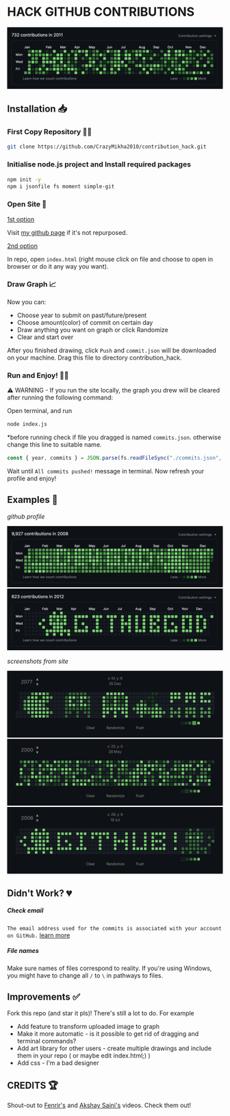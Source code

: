 # HACK GITHUB CONTRIBUTIONS 

<img src="images/Screenshot 2025-08-02 at 23.54.57.png"/>

## Installation 📥

### First Copy Repository 🧑‍💻

```bash
git clone https://github.com/CrazyMikha2010/contribution_hack.git
```

### Initialise node.js project and Install required packages

```bash
npm init -y
npm i jsonfile fs moment simple-git
```

### Open Site 🛜

<ins>1st option</ins>

Visit [my github page](https://crazymikha2010.github.io) if it's not repurposed.

<ins>2nd option</ins>

In repo, open `index.html` (right mouse click on file and choose to open in browser or do it any way you want).

### Draw Graph 📈

Now you can:
<ul>
  <li>Choose year to submit on past/future/present</li>
  <li>Choose amount(color) of commit on certain day</li>
  <li>Draw anything you want on graph or click Randomize</li>
  <li>Clear and start over</li>
</ul>

After you finished drawing, click `Push` and `commit.json` will be downloaded on your machine. Drag this file to directory contribution_hack.

### Run and Enjoy! 🏃💨

⚠️ WARNING - If you run the site locally, the graph you drew will be cleared after running the following command:

Open terminal, and run

```bash
node index.js
```
*before running check if file you dragged is named `commits.json`. otherwise change this line to suitable name.
```javascript
const { year, commits } = JSON.parse(fs.readFileSync("./commits.json", 'utf-8'))
```

Wait until `All commits pushed!` message in terminal. Now refresh your profile and enjoy!

## Examples 🐸

*github profile*

<img src="images/Screenshot 2025-08-02 at 23.55.43.png"/>
<img src="images/Screenshot 2025-08-02 at 23.54.16.png"/>


*screenshots from site*

<img src="images/Screenshot 2025-08-02 at 23.41.51.png"/>
<img src="images/Screenshot 2025-08-02 at 23.22.45.png"/>
<img src="images/Screenshot 2025-08-02 at 23.31.13.png"/>


## Didn't Work? 💔

##### Check email 

`The email address used for the commits is associated with your account on GitHub.` [learn more](https://docs.github.com/en/account-and-profile/setting-up-and-managing-your-github-profile/managing-contribution-settings-on-your-profile/why-are-my-contributions-not-showing-up-on-my-profile)

##### File names

Make sure names of files correspond to reality. If you're using Windows, you might have to change all `/` to `\` in pathways to files.

## Improvements ✅

Fork this repo (and star it pls)! There's still a lot to do. For example 
<ul>
  <li>Add feature to transform uploaded image to graph</li>
  <li>Make it more automatic - is it possible to get rid of dragging and terminal commands?</li>
  <li>Add art library for other users - create multiple drawings and include them in your repo ( or maybe edit index.html;) )</li>
  <li>Add css - I'm a bad designer</li>
</ul>

## CREDITS 🏆

Shout-out to [Fenrir's](https://www.youtube.com/watch?v=LlkcvvGbs9I) and [Akshay Saini's](https://www.youtube.com/watch?v=2q--gA97caM) videos. Check them out!

